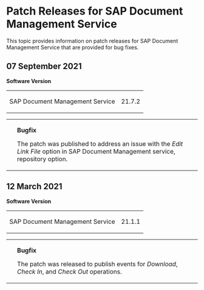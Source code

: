 <!-- loioc2aa2619f99f44c3ad8ab98b9181efea -->

# Patch Releases for SAP Document Management Service

This topic provides information on patch releases for SAP Document Management Service that are provided for bug fixes.



<a name="loioc2aa2619f99f44c3ad8ab98b9181efea__section_ml3_25z_vqb"/>

## 07 September 2021

**Software Version**


<table>
<tr>
<td valign="top">

SAP Document Management Service 

</td>
<td valign="top">

21.7.2

</td>
</tr>
</table>


<table>
<tr>
<td valign="top">

 

</td>
<td valign="top">

**Bugfix**

The patch was published to address an issue with the *Edit Link File* option in SAP Document Management service, repository option.

</td>
</tr>
</table>



## 12 March 2021

**Software Version**


<table>
<tr>
<td valign="top">

SAP Document Management Service 

</td>
<td valign="top">

21.1.1

</td>
</tr>
</table>


<table>
<tr>
<td valign="top">

 

</td>
<td valign="top">

**Bugfix**

The patch was released to publish events for *Download*, *Check In*, and *Check Out* operations.

</td>
</tr>
</table>

